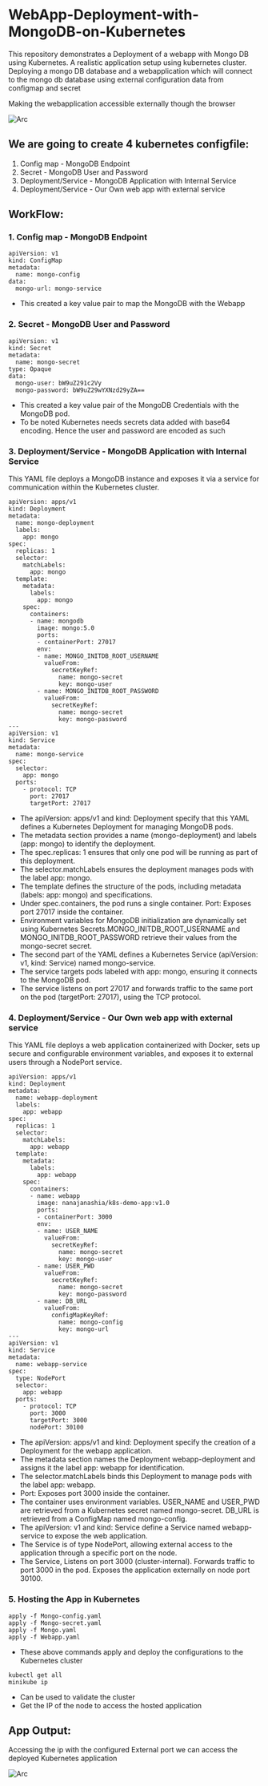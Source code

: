 # WebApp-Deployment-with-MongoDB-on-Kubernetes
This repository demonstrates a Deployment of a webapp with Mongo DB using Kubernetes. A realistic application setup using kubernetes cluster. Deploying a mongo DB database and a webapplication which will connect to the mongo db database using external configuration data from configmap and secret

Making the webapplication accessible externally though the browser

![Arc](https://github.com/Kenneth7117/WebApp-Deployment-with-MongoDB-on-Kubernetes/blob/main/Architecture.png)

## We are going to create 4 kubernetes configfile:

1. Config map - MongoDB Endpoint
2. Secret - MongoDB User and Password
3. Deployment/Service - MongoDB Application with Internal Service
4. Deployment/Service - Our Own web app with external service


## WorkFlow:

### 1. Config map - MongoDB Endpoint

```
apiVersion: v1
kind: ConfigMap
metadata:
  name: mongo-config
data:
  mongo-url: mongo-service
```
- This created a key value pair to map the MongoDB with the Webapp 

### 2. Secret - MongoDB User and Password

```
apiVersion: v1
kind: Secret
metadata:
  name: mongo-secret
type: Opaque
data:
  mongo-user: bW9uZ291c2Vy
  mongo-password: bW9uZ29wYXNzd29yZA==
```
- This created a key value pair of the MongoDB Credentials with the MongoDB pod.
- To be noted Kubernetes needs secrets data added with base64 encoding. Hence the user and password are encoded as such
  
### 3. Deployment/Service - MongoDB Application with Internal Service

This YAML file deploys a MongoDB instance and exposes it via a service for communication within the Kubernetes cluster.

```
apiVersion: apps/v1
kind: Deployment
metadata:
  name: mongo-deployment
  labels:
    app: mongo
spec:
  replicas: 1
  selector:
    matchLabels:
      app: mongo
  template:
    metadata:
      labels:
        app: mongo
    spec:
      containers:
      - name: mongodb
        image: mongo:5.0
        ports:
        - containerPort: 27017
        env:
        - name: MONGO_INITDB_ROOT_USERNAME
          valueFrom:
            secretKeyRef:
              name: mongo-secret
              key: mongo-user
        - name: MONGO_INITDB_ROOT_PASSWORD
          valueFrom:
            secretKeyRef:
              name: mongo-secret
              key: mongo-password
---
apiVersion: v1
kind: Service
metadata:
  name: mongo-service
spec:
  selector:
    app: mongo
  ports:
    - protocol: TCP
      port: 27017
      targetPort: 27017
```
- The apiVersion: apps/v1 and kind: Deployment specify that this YAML defines a Kubernetes Deployment for managing MongoDB pods.
- The metadata section provides a name (mongo-deployment) and labels (app: mongo) to identify the deployment.
- The spec.replicas: 1 ensures that only one pod will be running as part of this deployment.
- The selector.matchLabels ensures the deployment manages pods with the label app: mongo.
- The template defines the structure of the pods, including metadata (labels: app: mongo) and specifications.
- Under spec.containers, the pod runs a single container. Port: Exposes port 27017 inside the container.
- Environment variables for MongoDB initialization are dynamically set using Kubernetes Secrets.MONGO_INITDB_ROOT_USERNAME and MONGO_INITDB_ROOT_PASSWORD retrieve their values from the mongo-secret secret.
- The second part of the YAML defines a Kubernetes Service (apiVersion: v1, kind: Service) named mongo-service.
- The service targets pods labeled with app: mongo, ensuring it connects to the MongoDB pod.
- The service listens on port 27017 and forwards traffic to the same port on the pod (targetPort: 27017), using the TCP protocol.

### 4. Deployment/Service - Our Own web app with external service

This YAML file deploys a web application containerized with Docker, sets up secure and configurable environment variables, and exposes it to external users through a NodePort service.

```
apiVersion: apps/v1
kind: Deployment
metadata:
  name: webapp-deployment
  labels:
    app: webapp
spec:
  replicas: 1
  selector:
    matchLabels:
      app: webapp
  template:
    metadata:
      labels:
        app: webapp
    spec:
      containers:
      - name: webapp
        image: nanajanashia/k8s-demo-app:v1.0
        ports:
        - containerPort: 3000
        env:
        - name: USER_NAME
          valueFrom:
            secretKeyRef:
              name: mongo-secret
              key: mongo-user
        - name: USER_PWD
          valueFrom:
            secretKeyRef:
              name: mongo-secret
              key: mongo-password
        - name: DB_URL
          valueFrom:
            configMapKeyRef:
              name: mongo-config
              key: mongo-url
---
apiVersion: v1
kind: Service
metadata:
  name: webapp-service
spec:
  type: NodePort
  selector:
    app: webapp
  ports:
    - protocol: TCP
      port: 3000
      targetPort: 3000
      nodePort: 30100
```
- The apiVersion: apps/v1 and kind: Deployment specify the creation of a Deployment for the webapp application.
- The metadata section names the Deployment webapp-deployment and assigns it the label app: webapp for identification.
- The selector.matchLabels binds this Deployment to manage pods with the label app: webapp.
- Port: Exposes port 3000 inside the container.
- The container uses environment variables. USER_NAME and USER_PWD are retrieved from a Kubernetes secret named mongo-secret. DB_URL is retrieved from a ConfigMap named mongo-config.
- The apiVersion: v1 and kind: Service define a Service named webapp-service to expose the web application.
- The Service is of type NodePort, allowing external access to the application through a specific port on the node.
- The Service, Listens on port 3000 (cluster-internal). Forwards traffic to port 3000 in the pod. Exposes the application externally on node port 30100.

### 5. Hosting the App in Kubernetes
```
apply -f Mongo-config.yaml
apply -f Mongo-secret.yaml
apply -f Mongo.yaml
apply -f Webapp.yaml
```
- These above commands apply and deploy the configurations to the Kubernetes cluster

```
kubectl get all
minikube ip
```
- Can be used to validate the cluster
- Get the IP of the node to access the hosted application

## App Output:

Accessing the ip with the configured External port we can access the deployed Kubernetes application

![Arc](https://github.com/Kenneth7117/WebApp-Deployment-with-MongoDB-on-Kubernetes/blob/main/Output.png)
